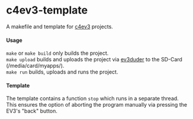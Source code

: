 # c4ev3-template
A makefile and template for [c4ev3](https://github.com/c4ev3) projects.

#### Usage

`make` or `make build` only builds the project.<br/>
`make upload` builds and uploads the project via [ev3duder](https://github.com/c4ev3/ev3duder) to the SD-Card (/media/card/myapps/).<br/>
`make run` builds, uploads and runs the project.<br/>

#### Template
The template contains a function `stop` which runs in a separate thread.<br/>
This ensures the option of aborting the program manually via pressing the EV3's "back" button.
